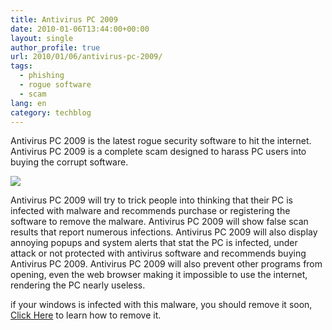 ```yaml
---
title: Antivirus PC 2009
date: 2010-01-06T13:44:00+00:00
layout: single
author_profile: true
url: 2010/01/06/antivirus-pc-2009/
tags:
  - phishing
  - rogue software
  - scam
lang: en
category: techblog
---
```

Antivirus PC 2009 is the latest rogue security software to hit the internet. Antivirus PC 2009 is a complete scam designed to harass PC users into buying the corrupt software.

[![](http://4.bp.blogspot.com/_vaUVXcmC3OI/S0SMUWb4m2I/AAAAAAAAAjY/W5UTi_PLdWM/s640/AntivirusPC2009_GUI.jpg)](http://4.bp.blogspot.com/_vaUVXcmC3OI/S0SMUWb4m2I/AAAAAAAAAjY/W5UTi_PLdWM/s1600-h/AntivirusPC2009_GUI.jpg)

Antivirus PC 2009 will try to trick people into thinking that their PC is infected with malware and recommends purchase or registering the software to remove the malware. Antivirus PC 2009 will show false scan results that report numerous infections. Antivirus PC 2009 will also display annoying popups and system alerts that stat the PC is infected, under attack or not protected with antivirus software and recommends buying Antivirus PC 2009. Antivirus PC 2009 will also prevent other programs from opening, even the web browser making it impossible to use the internet, rendering the PC nearly useless.

if your windows is infected with this malware, you should remove it soon, [Click Here](/knowledge-base/malware-removal/) to learn how to remove it.